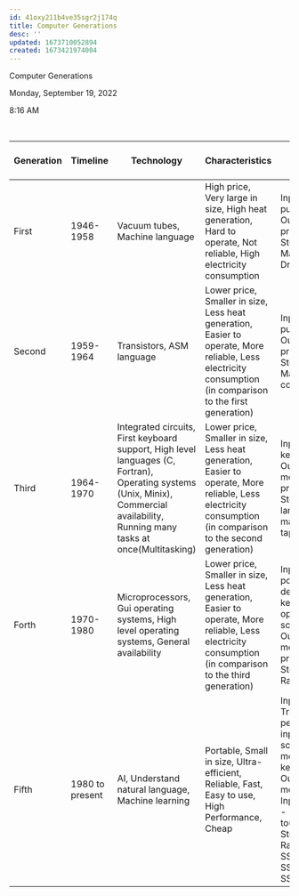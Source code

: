 ```yaml
---
id: 41oxy211b4ve35sgr2j174q
title: Computer Generations
desc: ''
updated: 1673710052894
created: 1673421974004
---
```



Computer Generations

Monday, September 19, 2022

8:16 AM

 

|Generation|Timeline|Technology|Characteristics|Input \ Output \ Storage|Examples|
|--- |--- |--- |--- |--- |--- |
|First|1946-1958|Vacuum tubes, Machine language | High price, Very large in size, High heat generation, Hard to operate, Not reliable, High electricity consumption| Input – punch card, Output – printout, Storage – Magnetic Drums|IBM 650, IBM 701, ENIAC, UNIVAC|
|Second|1959-1964|Transistors, ASM language| Lower price, Smaller in size, Less heat generation, Easier to operate, More reliable, Less electricity consumption (in comparison to the first generation)|Input – punch card, Output – printout, Storage – Magnetic cord/tape|PDP-8, IBM 1400 series, IBM 7090, IBM 7094, UNIVAC 1107, CDC 3600|
|Third|1964-1970|Integrated circuits, First keyboard support, High level languages (C, Fortran), Operating systems (Unix, Minix), Commercial availability, Running many tasks at once(Multitasking)|Lower price, Smaller in size, Less heat generation, Easier to operate, More reliable, Less electricity consumption (in comparison to the second generation)|Input – keyboard, Output – monitor, printer, Storage – large magnetic tape|PDP-11, IBM 370, IBM 360, NCR 395, B6500, UNIVAC 1108|
|Forth|1970-1980|Microprocessors, Gui operating systems, High level operating systems, General availability| Lower price, Smaller in size, Less heat generation, Easier to operate, More reliable, Less electricity consumption (in comparison to the third generation)|Input – pointing device, keyboard, optical scanning, Output – monitor, printer, Storage – Ram, Rom|IBM PC, STAR 1000, APPLE 11, APPLE Macintosh, Alter 8800|
|Fifth|1980 to present| AI, Understand natural language, Machine learning| Portable, Small in size, Ultra-efficient, Reliable, Fast, Easy to use, High Performance, Cheap|Input – Trackpad, pen, speech input, light scanner, mouse, keyboard, Output – monitor, Input/Output - touchscreen, Storage – Ram, Rom, SSD, Nvme SSD, Octane SSD|Desktops, laptops, Tablets, Smartphones|

 
